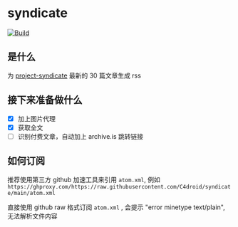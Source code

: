 # syndicate

[![Build](https://github.com/C4droid/syndicate/actions/workflows/main.yml/badge.svg)](https://github.com/C4droid/syndicate/actions/workflows/main.yml)

## 是什么

为 [project-syndicate](https://www.project-syndicate.org) 最新的 30 篇文章生成 rss

## 接下来准备做什么

- [x] 加上图片代理
- [x] 获取全文
- [ ] 识别付费文章，自动加上 archive.is 跳转链接

## 如何订阅

推荐使用第三方 github 加速工具来引用 `atom.xml`, 例如 `https://ghproxy.com/https://raw.githubusercontent.com/C4droid/syndicate/main/atom.xml`

直接使用 github raw 格式订阅 `atom.xml` , 会提示 "error minetype text/plain", 无法解析文件内容
